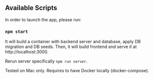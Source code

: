 ## Available Scripts

In order to launch the app, please run:

### `npm start`

It will build a container with backend server and database, apply DB migration and DB seeds.
Then, it will build frontend and serve it at http://localhost:3000.

Rerun server specifically `npm run server`.

Tested on Mac only. Requires to have Docker locally (docker-compose).
